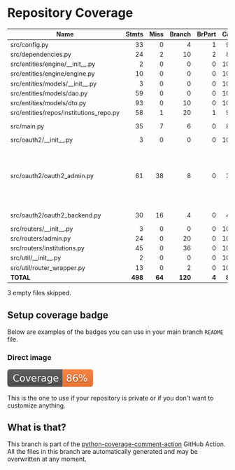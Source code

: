 # Repository Coverage



| Name                                     |    Stmts |     Miss |   Branch |   BrPart |   Cover |   Missing |
|----------------------------------------- | -------: | -------: | -------: | -------: | ------: | --------: |
| src/config.py                            |       33 |        0 |        4 |        1 |     97% |    12->16 |
| src/dependencies.py                      |       24 |        2 |       10 |        2 |     82% |    35, 43 |
| src/entities/engine/\_\_init\_\_.py      |        2 |        0 |        0 |        0 |    100% |           |
| src/entities/engine/engine.py            |       10 |        0 |        0 |        0 |    100% |           |
| src/entities/models/\_\_init\_\_.py      |        3 |        0 |        0 |        0 |    100% |           |
| src/entities/models/dao.py               |       59 |        0 |        0 |        0 |    100% |           |
| src/entities/models/dto.py               |       93 |        0 |       10 |        0 |    100% |           |
| src/entities/repos/institutions\_repo.py |       58 |        1 |       20 |        1 |     97% |       118 |
| src/main.py                              |       35 |        7 |        6 |        0 |     83% |25-29, 40-41 |
| src/oauth2/\_\_init\_\_.py               |        3 |        0 |        0 |        0 |    100% |           |
| src/oauth2/oauth2\_admin.py              |       61 |       38 |        8 |        0 |     33% |28-37, 40-43, 46-50, 53-63, 66-69, 72-76, 79-83, 89-90 |
| src/oauth2/oauth2\_backend.py            |       30 |       16 |        4 |        0 |     41% |25-37, 40-46 |
| src/routers/\_\_init\_\_.py              |        3 |        0 |        0 |        0 |    100% |           |
| src/routers/admin.py                     |       24 |        0 |       20 |        0 |    100% |           |
| src/routers/institutions.py              |       45 |        0 |       36 |        0 |    100% |           |
| src/util/\_\_init\_\_.py                 |        2 |        0 |        0 |        0 |    100% |           |
| src/util/router\_wrapper.py              |       13 |        0 |        2 |        0 |    100% |           |
|                                **TOTAL** |  **498** |   **64** |  **120** |    **4** | **87%** |           |

3 empty files skipped.


## Setup coverage badge

Below are examples of the badges you can use in your main branch `README` file.

### Direct image

[![Coverage badge](https://github.com/cfpb/regtech-user-fi-management/raw/python-coverage-comment-action-data/badge.svg)](https://github.com/cfpb/regtech-user-fi-management/tree/python-coverage-comment-action-data)

This is the one to use if your repository is private or if you don't want to customize anything.



## What is that?

This branch is part of the
[python-coverage-comment-action](https://github.com/marketplace/actions/python-coverage-comment)
GitHub Action. All the files in this branch are automatically generated and may be
overwritten at any moment.